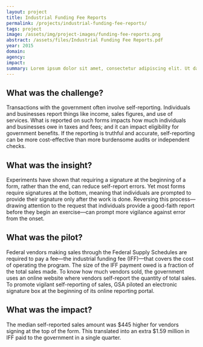 ```yaml
---
layout: project
title: Industrial Funding Fee Reports
permalink: /projects/industrial-funding-fee-reports/
tags: project
image: /assets/img/project-images/funding-fee-reports.png
abstract: /assets/files/Industrial Funding Fee Reports.pdf
year: 2015
domain:
agency:
impact:
summary: Lorem ipsum dolor sit amet, consectetur adipiscing elit. Ut dapibus nisl vitae libero pulvinar tempor.
---
```

## What was the challenge?

Transactions with the government often involve self-reporting. Individuals and businesses report things like income, sales figures, and use of services. What is reported on such forms impacts how much individuals and businesses owe in taxes and fees; and it can impact eligibility for government benefits. If the reporting is truthful and accurate, self-reporting can be more cost-effective than more burdensome audits or independent checks.

## What was the insight?

Experiments have shown that requiring a signature at the beginning of a form, rather than the end, can reduce self-report errors. Yet most forms require signatures at the bottom, meaning that individuals are prompted to provide their signature only after the work is done.  Reversing this process—drawing attention to the request that individuals provide a good-faith report before they begin an exercise—can prompt more vigilance against error from the onset.

## What was the pilot?

Federal vendors making sales through the Federal Supply Schedules are required to pay a fee—the industrial funding fee (IFF)—that covers the cost of operating the program. The size of the IFF payment owed is a fraction of the total sales made. To know how much vendors sold, the government uses an online website where vendors self-report the quantity of total sales. To promote vigilant self-reporting of sales, GSA piloted an electronic signature box at the beginning of its online reporting portal.

## What was the impact?

The median self-reported sales amount was $445 higher for vendors signing at the top of the form.  This translated into an extra $1.59 million in IFF paid to the government in a single quarter.
